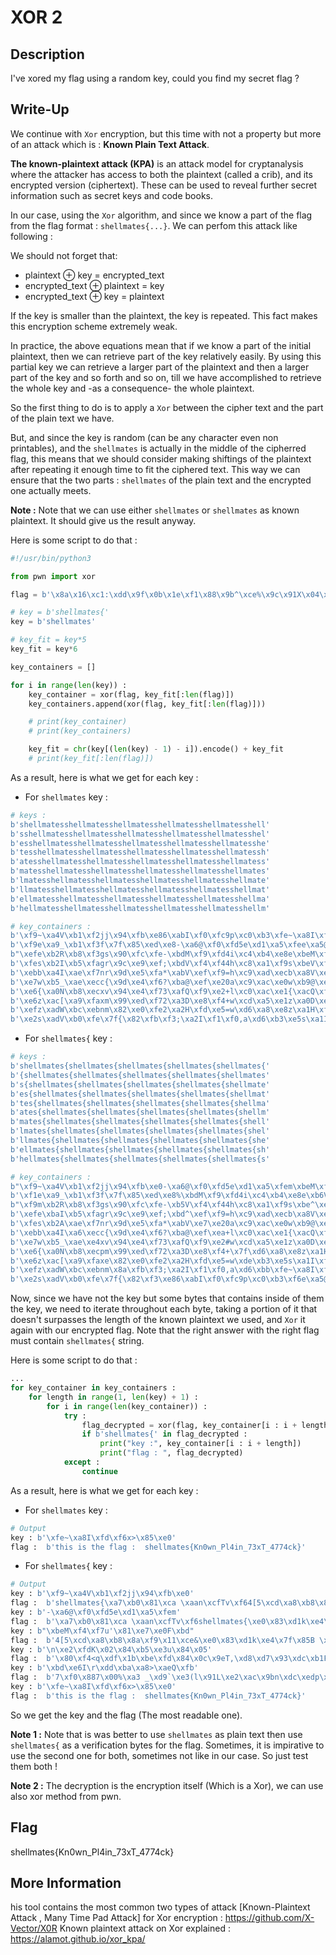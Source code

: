 # XOR 2

## Description

I've xored my flag using a random key, could you find my secret flag ?

## Write-Up

We continue with `Xor` encryption, but this time with not a property but more of an attack which is : **Known Plain Text Attack**. 

**The known-plaintext attack (KPA)** is an attack model for cryptanalysis where the attacker has access to both the plaintext (called a crib), and its encrypted version (ciphertext). These can be used to reveal further secret information such as secret keys and code books.

In our case, using the `Xor` algorithm, and since we know a part of the flag from the flag format : `shellmates{...}`. We can perfom this attack like following :

We should not forget that:

 - plaintext ⊕ key = encrypted_text
 - encrypted_text ⊕ plaintext = key
 - encrypted_text ⊕ key = plaintext

If the key is smaller than the plaintext, the key is repeated. This fact makes this encryption scheme extremely weak.

In practice, the above equations mean that if we know a part of the initial plaintext, then we can retrieve part of the key relatively easily. By using this partial key we can retrieve a larger part of the plaintext and then a larger part of the key and so forth and so on, till we have accomplished to retrieve the whole key and -as a consequence- the whole plaintext.

So the first thing to do is to apply a `Xor` between the cipher text and the part of the plain text we have.

But, and since the key is random (can be any character even non printables), and the `shellmates` is actually in the middle of the cipherred flag, this means that we should consider making shiftings of the plaintext after repeating it enough time to fit the ciphered text. This way we can ensure that the two parts : `shellmates` of the plain text and the encrypted one actually meets.

**Note :** Note that we can use either `shellmates` or `shellmates` as known plaintext. It should give us the result anyway.

Here is some script to do that :

```py
#!/usr/bin/python3

from pwn import xor

flag = b'\x8a\x16\xc1:\xdd\x9f\x0b\x1e\xf1\x88\x9b^\xce%\x9c\x91X\x04\xa5\xc0\x8d\x16\xcd%\x91\x9b\x19J\xe0\x93\x855\xc6y\x8a\x98\'n\xe9\xd4\x97\x10\xf7~\xce\x8e,a\xb1\xd7\xc9J\xcb"\x80'

# key = b'shellmates{'
key = b'shellmates'

# key_fit = key*5
key_fit = key*6

key_containers = []

for i in range(len(key)) :
    key_container = xor(flag, key_fit[:len(flag)])
    key_containers.append(xor(flag, key_fit[:len(flag)]))

    # print(key_container)
    # print(key_containers)

    key_fit = chr(key[(len(key) - 1) - i]).encode() + key_fit
    # print(key_fit[:len(flag)])
```

As a result, here is what we get for each key :

 - For `shellmates` key :

```py
# keys :
b'shellmatesshellmatesshellmatesshellmatesshellmatesshell'
b'sshellmatesshellmatesshellmatesshellmatesshellmatesshel'
b'esshellmatesshellmatesshellmatesshellmatesshellmatesshe'
b'tesshellmatesshellmatesshellmatesshellmatesshellmatessh'
b'atesshellmatesshellmatesshellmatesshellmatesshellmatess'
b'matesshellmatesshellmatesshellmatesshellmatesshellmates'
b'lmatesshellmatesshellmatesshellmatesshellmatesshellmate'
b'llmatesshellmatesshellmatesshellmatesshellmatesshellmat'
b'ellmatesshellmatesshellmatesshellmatesshellmatesshellma'
b'hellmatesshellmatesshellmatesshellmatesshellmatesshellm'

# key_containers :
b'\xf9~\xa4V\xb1\xf2jj\x94\xfb\xe86\xabI\xf0\xfc9p\xc0\xb3\xfe~\xa8I\xfd\xf6x>\x85\xe0\xf6]\xa3\x15\xe6\xf5F\x1a\x8c\xa7\xe4x\x92\x12\xa2\xe3M\x15\xd4\xa4\xba"\xaeN\xec'
b'\xf9e\xa9_\xb1\xf3f\x7f\x85\xed\xe8-\xa6@\xf0\xfd5e\xd1\xa5\xfee\xa5@\xfd\xf7t+\x94\xf6\xf6F\xae\x1c\xe6\xf4J\x0f\x9d\xb1\xe4c\x9f\x1b\xa2\xe2A\x00\xc5\xb2\xba9\xa3G\xec'
b"\xefe\xb2R\xb8\xf3gs\x90\xfc\xfe-\xbdM\xf9\xfd4i\xc4\xb4\xe8e\xbeM\xf4\xf7u'\x81\xe7\xe0F\xb5\x11\xef\xf4K\x03\x88\xa0\xf2c\x84\x16\xab\xe2@\x0c\xd0\xa3\xac9\xb8J\xe5"
b'\xfes\xb2I\xb5\xfagr\x9c\xe9\xef;\xbdV\xf4\xf44h\xc8\xa1\xf9s\xbeV\xf9\xfeu&\x8d\xf2\xf1P\xb5\n\xe2\xfdK\x02\x84\xb5\xe3u\x84\r\xa6\xeb@\r\xdc\xb6\xbd/\xb8Q\xe8'
b'\xebb\xa4I\xae\xf7nr\x9d\xe5\xfa*\xabV\xef\xf9=h\xc9\xad\xecb\xa8V\xe2\xf3|&\x8c\xfe\xe4A\xa3\n\xf9\xf0B\x02\x85\xb9\xf6d\x92\r\xbd\xe6I\r\xdd\xba\xa8>\xaeQ\xf3'
b'\xe7w\xb5_\xae\xecc{\x9d\xe4\xf6?\xba@\xef\xe20a\xc9\xac\xe0w\xb9@\xe2\xe8q/\x8c\xff\xe8T\xb2\x1c\xf9\xebO\x0b\x85\xb8\xfaq\x83\x1b\xbd\xfdD\x04\xdd\xbb\xa4+\xbfG\xf3'
b'\xe6{\xa0N\xb8\xecxv\x94\xe4\xf73\xafQ\xf9\xe2+l\xc0\xac\xe1{\xacQ\xf4\xe8j"\x85\xff\xe9X\xa7\r\xef\xebT\x06\x8c\xb8\xfb}\x96\n\xab\xfd_\t\xd4\xbb\xa5\'\xaaV\xe5'
b'\xe6z\xac[\xa9\xfaxm\x99\xed\xf72\xa3D\xe8\xf4+w\xcd\xa5\xe1z\xa0D\xe5\xfej9\x88\xf6\xe9Y\xab\x18\xfe\xfdT\x1d\x81\xb1\xfb|\x9a\x1f\xba\xeb_\x12\xd9\xb2\xa5&\xa6C\xf4'
b'\xefz\xadW\xbc\xebnm\x82\xe0\xfe2\xa2H\xfd\xe5=w\xd6\xa8\xe8z\xa1H\xf0\xef|9\x93\xfb\xe0Y\xaa\x14\xeb\xecB\x1d\x9a\xbc\xf2|\x9b\x13\xaf\xfaI\x12\xc2\xbf\xac&\xa7O\xe1'
b'\xe2s\xadV\xb0\xfe\x7f{\x82\xfb\xf3;\xa2I\xf1\xf0,a\xd6\xb3\xe5s\xa1I\xfc\xfam/\x93\xe0\xedP\xaa\x15\xe7\xf9S\x0b\x9a\xa7\xffu\x9b\x12\xa3\xefX\x04\xc2\xa4\xa1/\xa7N\xed'
```

 - For `shellmates{` key :

```py
# keys :
b'shellmates{shellmates{shellmates{shellmates{shellmates{'
b'{shellmates{shellmates{shellmates{shellmates{shellmates'
b's{shellmates{shellmates{shellmates{shellmates{shellmate'
b'es{shellmates{shellmates{shellmates{shellmates{shellmat'
b'tes{shellmates{shellmates{shellmates{shellmates{shellma'
b'ates{shellmates{shellmates{shellmates{shellmates{shellm'
b'mates{shellmates{shellmates{shellmates{shellmates{shell'
b'lmates{shellmates{shellmates{shellmates{shellmates{shel'
b'llmates{shellmates{shellmates{shellmates{shellmates{she'
b'ellmates{shellmates{shellmates{shellmates{shellmates{sh'
b'hellmates{shellmates{shellmates{shellmates{shellmates{s'

# key_containers :
b"\xf9~\xa4V\xb1\xf2jj\x94\xfb\xe0-\xa6@\xf0\xfd5e\xd1\xa5\xfem\xbeM\xf4\xf7u'\x81\xe7\xe0F\xbd\n\xe2\xfdK\x02\x84\xb5\xe3u\x84\x05\xbd\xe6I\r\xdd\xba\xa8>\xaeQ\xfb"
b'\xf1e\xa9_\xb1\xf3f\x7f\x85\xed\xe8%\xbdM\xf9\xfd4i\xc4\xb4\xe8e\xb6V\xf9\xfeu&\x8d\xf2\xf1P\xb5\x02\xf9\xf0B\x02\x85\xb9\xf6d\x92\r\xb5\xfdD\x04\xdd\xbb\xa4+\xbfG\xf3'
b"\xf9m\xb2R\xb8\xf3gs\x90\xfc\xfe-\xb5V\xf4\xf44h\xc8\xa1\xf9s\xbe^\xe2\xf3|&\x8c\xfe\xe4A\xa3\n\xf1\xebO\x0b\x85\xb8\xfaq\x83\x1b\xbd\xf5_\t\xd4\xbb\xa5'\xaaV\xe5"
b'\xefe\xbaI\xb5\xfagr\x9c\xe9\xef;\xbd^\xef\xf9=h\xc9\xad\xecb\xa8V\xea\xe8q/\x8c\xff\xe8T\xb2\x1c\xf9\xe3T\x06\x8c\xb8\xfb}\x96\n\xab\xfdW\x12\xd9\xb2\xa5&\xa6C\xf4'
b'\xfes\xb2A\xae\xf7nr\x9d\xe5\xfa*\xabV\xe7\xe20a\xc9\xac\xe0w\xb9@\xe2\xe0j"\x85\xff\xe9X\xa7\r\xef\xeb\\\x1d\x81\xb1\xfb|\x9a\x1f\xba\xeb_\x1a\xc2\xbf\xac&\xa7O\xe1'
b'\xebb\xa4I\xa6\xecc{\x9d\xe4\xf6?\xba@\xef\xea+l\xc0\xac\xe1{\xacQ\xf4\xe8b9\x88\xf6\xe9Y\xab\x18\xfe\xfdT\x15\x9a\xbc\xf2|\x9b\x13\xaf\xfaI\x12\xca\xa4\xa1/\xa7N\xed'
b'\xe7w\xb5_\xae\xe4xv\x94\xe4\xf73\xafQ\xf9\xe2#w\xcd\xa5\xe1z\xa0D\xe5\xfej1\x93\xfb\xe0Y\xaa\x14\xeb\xecB\x1d\x92\xa7\xffu\x9b\x12\xa3\xefX\x04\xc2\xac\xba"\xaeN\xec'
b'\xe6{\xa0N\xb8\xecpm\x99\xed\xf72\xa3D\xe8\xf4+\x7f\xd6\xa8\xe8z\xa1H\xf0\xef|9\x9b\xe0\xedP\xaa\x15\xe7\xf9S\x0b\x9a\xaf\xe4x\x92\x12\xa2\xe3M\x15\xd4\xa4\xb29\xa3G\xec'
b'\xe6z\xac[\xa9\xfaxe\x82\xe0\xfe2\xa2H\xfd\xe5=w\xde\xb3\xe5s\xa1I\xfc\xfam/\x93\xe8\xf6]\xa3\x15\xe6\xf5F\x1a\x8c\xa7\xecc\x9f\x1b\xa2\xe2A\x00\xc5\xb2\xba1\xb8J\xe5'
b'\xefz\xadW\xbc\xebnm\x8a\xfb\xf3;\xa2I\xf1\xf0,a\xd6\xbb\xfe~\xa8I\xfd\xf6x>\x85\xe0\xfeF\xae\x1c\xe6\xf4J\x0f\x9d\xb1\xe4k\x84\x16\xab\xe2@\x0c\xd0\xa3\xac9\xb0Q\xe8'
b'\xe2s\xadV\xb0\xfe\x7f{\x82\xf3\xe86\xabI\xf0\xfc9p\xc0\xb3\xf6e\xa5@\xfd\xf7t+\x94\xf6\xf6N\xb5\x11\xef\xf4K\x03\x88\xa0\xf2c\x8c\r\xa6\xeb@\r\xdc\xb6\xbd/\xb8Y\xf3'
```

Now, since we have not the key but some bytes that contains inside of them the key, we need to iterate throughout each byte, taking a portion of it that doesn't surpasses the length of the known plaintext we used, and `Xor` it again with our encrypted flag. Note that the right answer with the right flag must contain `shellmates{` string.

Here is some script to do that :

```py
...
for key_container in key_containers :
    for length in range(1, len(key) + 1) :
        for i in range(len(key_container)) :
            try :
                flag_decrypted = xor(flag, key_container[i : i + length])
                if b'shellmates{' in flag_decrypted :
                    print("key :", key_container[i : i + length])
                    print("flag : ", flag_decrypted)
            except :
                continue
```

As a result, here is what we get for each key :

 - For `shellmates` key :

```py
# Output
key : b'\xfe~\xa8I\xfd\xf6x>\x85\xe0'
flag :  b'this is the flag :  shellmates{Kn0wn_Pl4in_73xT_4774ck}'
```

 - For `shellmates{` key :


```py
# Output
key : b'\xf9~\xa4V\xb1\xf2jj\x94\xfb\xe0'
flag :  b'shellmates{\xa7\xb0\x81\xca \xaan\xcfTv\xf64[5\xcd\xa8\xb8\x8a\xf9\x11\xce&\x80\xf4<q\xdf\x1b\xbe\xfd\x84\x0c\x9e7\xf0\x887\x00%\xa3 _\xd9`'
key : b'-\xa6@\xf0\xfd5e\xd1\xa5\xfem'
flag :  b'\xa7\xb0\x81\xca \xaan\xcfTv\xf6shellmates{\xe0\x83\xd1k\xe4\x7f\x85B \xcb\xabT,\xd8\xd7\x93\xdc\xb1F\xb5\t\x13\xe3(l\x91L\xe2\xac\x9bn\xdc\xed'
key : b"\xbeM\xf4\xf7u'\x81\xe7\xe0F\xbd"
flag :  b'4[5\xcd\xa8\xb8\x8a\xf9\x11\xce&\xe0\x83\xd1k\xe4\x7f\x85B \xcb\xabshellmates{\xc7\xc7l\xd0\x1b\xceUp\xf0\xb1\xc3p\xc3\xd8\x96\xc4\xf0H\xad+d='
key : b'\n\xe2\xfdK\x02\x84\xb5\xe3u\x84\x05'
flag :  b'\x80\xf4<q\xdf\x1b\xbe\xfd\x84\x0c\x9eT,\xd8\xd7\x93\xdc\xb1F\xb5\t\x13\xc7\xc7l\xd0\x1b\xceUp\xf0\xb1\xc3shellmates{\xc4l\xd1*\xb3S|\xa9\xbe\xa6\x85'
key : b'\xbd\xe6I\r\xdd\xba\xa8>\xaeQ\xfb'
flag :  b'7\xf0\x887\x00%\xa3 _\xd9`\xe3(l\x91L\xe2\xac\x9bn\xdc\xedp\xc3\xd8\x96\xc4\xf0H\xad+d=\xc4l\xd1*\xb3S|\xa9\xbe\xa6\x85shellmates{'
key : b'\xfe~\xa8I\xfd\xf6x>\x85\xe0'
flag :  b'this is the flag :  shellmates{Kn0wn_Pl4in_73xT_4774ck}'
```

So we get the key and the flag (The most readable one).

**Note 1 :** Note that is was better to use `shellmates` as plain text then use `shellmates{` as a verification bytes for the flag. Sometimes, it is impirative to use the second one for both, sometimes not like in our case. So just test them both !

**Note 2 :** The decryption is the encryption itself (Which is a Xor), we can use also xor method from pwn.


## Flag

shellmates{Kn0wn_Pl4in_73xT_4774ck}

## More Information

his tool contains the most common two types of attack [Known-Plaintext Attack , Many Time Pad Attack] for Xor encryption : https://github.com/X-Vector/X0R
Known plaintext attack on Xor explained : https://alamot.github.io/xor_kpa/